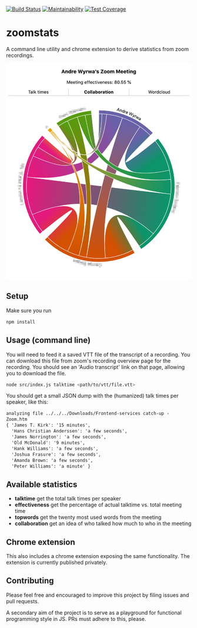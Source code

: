 [![Build Status](https://travis-ci.org/theiconic/zoomstats.svg?branch=master)](https://travis-ci.org/theiconic/zoomstats)
[![Maintainability](https://api.codeclimate.com/v1/badges/bf8ffb6b4dfd2857d615/maintainability)](https://codeclimate.com/repos/5c54a7fc2deb395da200875d/maintainability)
[![Test Coverage](https://api.codeclimate.com/v1/badges/bf8ffb6b4dfd2857d615/test_coverage)](https://codeclimate.com/repos/5c54a7fc2deb395da200875d/test_coverage)

# zoomstats

A command line utility and chrome extension to derive statistics from zoom recordings.

![Screenshot](docs/images/screenshot.png)

## Setup
Make sure you run
```bash
npm install
```
## Usage (command line)
You will need to feed it a saved VTT file of the
transcript of a recording. You can download this file from zoom's
recording overview page for the recording. You should see an
'Audio transcript' link on that page, allowing you to download the
file.
```bash
node src/index.js talktime <path/to/vtt/file.vtt>
```

You should get a small JSON dump with the (humanized) talk times per speaker,
like this:

```
analyzing file ../../../Downloads/Frontend-services catch-up - Zoom.htm
{ 'James T. Kirk': '15 minutes',
  'Hans Christian Anderssen': 'a few seconds',
  'James Norrington': 'a few seconds',
  'Old McDonald': '9 minutes',
  'Hank Williams': 'a few seconds',
  'Joshua Frasure': 'a few seconds',
  'Amanda Brown: 'a few seconds',
  'Peter Williams': 'a minute' }
```

## Available statistics
- **talktime** get the total talk times per speaker
- **effectiveness** get the percentage of actual talktime vs. total meeting time
- **topwords** get the twenty most used words from the meeting
- **collaboration** get an idea of who talked how much to who in the meeting

## Chrome extension
This also includes a chrome extension exposing the same functionality.
The extension is currently published privately.

## Contributing
Please feel free and encouraged to improve this project by
filing issues and pull requests.

A secondary aim of the project is to serve as a playground
for functional programming style in JS. PRs must adhere
to this, please.
